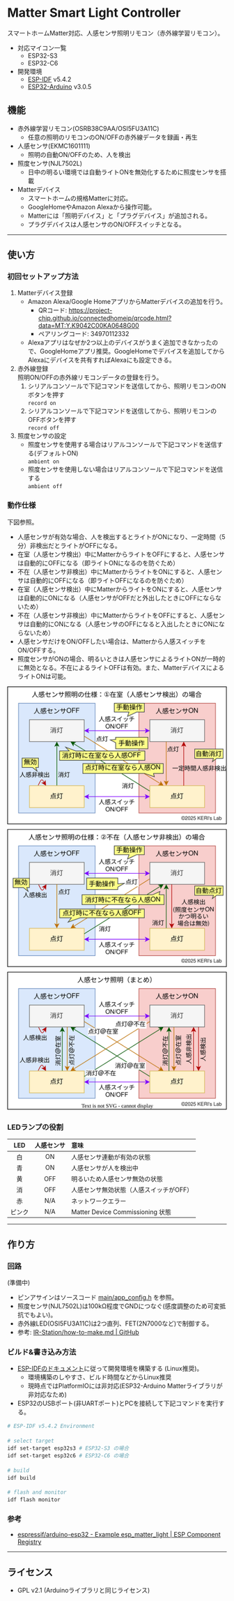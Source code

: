 # Matter Smart Light Controller

スマートホームMatter対応、人感センサ照明リモコン（赤外線学習リモコン）。

- 対応マイコン一覧
  - ESP32-S3
  - ESP32-C6
- 開発環境
  - [ESP-IDF](https://github.com/espressif/esp-idf) v5.4.2
  - [ESP32-Arduino](https://github.com/espressif/arduino-esp32) v3.0.5

## 機能

- 赤外線学習リモコン(OSRB38C9AA/OSI5FU3A11C)
  - 任意の照明のリモコンのON/OFFの赤外線データを録画・再生
- 人感センサ(EKMC1601111)
  - 照明の自動ON/OFFのため、人を検出
- 照度センサ(NJL7502L)
  - 日中の明るい環境では自動ライトONを無効化するために照度センサを搭載
- Matterデバイス
  - スマートホームの規格Matterに対応。
  - GoogleHomeやAmazon Alexaから操作可能。
  - Matterには「照明デバイス」と「プラグデバイス」が追加される。
  - プラグデバイスは人感センサのON/OFFスイッチとなる。

---

## 使い方

### 初回セットアップ方法

1. Matterデバイス登録
   - Amazon Alexa/Google HomeアプリからMatterデバイスの追加を行う。
     - QRコード: https://project-chip.github.io/connectedhomeip/qrcode.html?data=MT:Y.K9042C00KA0648G00
     - ペアリングコード: 34970112332
   - Alexaアプリはなぜか2つ以上のデバイスがうまく追加できなかったので、GoogleHomeアプリ推奨。GoogleHomeでデバイスを追加してからAlexaにデバイスを共有すればAlexaにも設定できる。
2. 赤外線登録  
   照明ON/OFFの赤外線リモコンデータの登録を行う。
   1. シリアルコンソールで下記コマンドを送信してから、照明リモコンのONボタンを押す  
      `record on`
   2. シリアルコンソールで下記コマンドを送信してから、照明リモコンのOFFボタンを押す  
      `record off`
3. 照度センサの設定  
   - 照度センサを使用する場合はリアルコンソールで下記コマンドを送信する(デフォルトON)  
     `ambient on`
   - 照度センサを使用しない場合はリアルコンソールで下記コマンドを送信する  
     `ambient off`

### 動作仕様

下図参照。

- 人感センサが有効な場合、人を検出するとライトがONになり、一定時間（5分）非検出だとライトがOFFになる。
- 在室（人感センサ検出）中にMatterからライトをOFFにすると、人感センサは自動的にOFFになる（即ライトONになるのを防ぐため）
- 不在（人感センサ非検出）中にMatterからライトをONにすると、人感センサは自動的にOFFになる（即ライトOFFになるのを防ぐため）
- 在室（人感センサ検出）中にMatterからライトをONにすると、人感センサは自動的にONになる（人感センサがOFFだと外出したときにOFFにならないため）
- 不在（人感センサ非検出）中にMatterからライトをOFFにすると、人感センサは自動的にONになる（人感センサのOFFになると入出したときにONにならないため）
- 人感センサだけをON/OFFしたい場合は、Matterから人感スイッチをON/OFFする。
- 照度センサがONの場合、明るいときは人感センサによるライトONが一時的に無効となる。不在によるライトOFFは有効。また、MatterデバイスによるライトONは可能。

![状態遷移図](diagram.drawio.svg)

### LEDランプの役割

|  LED   | 人感センサ | 意味                                    |
| :----: | :--------: | :-------------------------------------- |
|   白   |     ON     | 人感センサ連動が有効の状態              |
|   青   |     ON     | 人感センサが人を検出中                  |
|   黄   |    OFF     | 明るいため人感センサ無効の状態          |
|   消   |    OFF     | 人感センサ無効状態（人感スイッチがOFF） |
|   赤   |    N/A     | ネットワークエラー                      |
| ピンク |    N/A     | Matter Device Commissioning 状態        |

---

## 作り方

### 回路

(準備中)

- ピンアサインはソースコード [main/app_config.h](main/app_config.h) を参照。
- 照度センサ(NJL7502L)は100kΩ程度でGNDにつなぐ(感度調整のため可変抵抗でもよい)。
- 赤外線LED(OSI5FU3A11C)は2つ直列、FET(2N7000など)で制御する。
- 参考: [IR-Station/how-to-make.md | GitHub](https://github.com/kerikun11/IR-Station/blob/master/how-to-make.md)

### ビルド&書き込み方法

- [ESP-IDFのドキュメント](https://docs.espressif.com/projects/esp-idf/en/latest/esp32/versions.html)に従って開発環境を構築する (Linux推奨)。
  - 環境構築のしやすさ、ビルド時間などからLinux推奨
  - 現時点ではPlatformIOには非対応(ESP32-Arduino Matterライブラリが非対応なため)
- ESP32のUSBポート(非UARTポート)とPCを接続して下記コマンドを実行する。

```sh
# ESP-IDF v5.4.2 Environment

# select target
idf set-target esp32s3 # ESP32-S3 の場合
idf set-target esp32c6 # ESP32-C6 の場合

# build
idf build

# flash and monitor
idf flash monitor
```

### 参考

- [espressif/arduino-esp32 - Example esp_matter_light | ESP Component Registry](https://components.espressif.com/components/espressif/arduino-esp32/versions/3.0.5/examples/esp_matter_light?language=en)
---

## ライセンス

- GPL v2.1 (Arduinoライブラリと同じライセンス)
